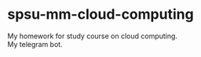 # spsu-mm-cloud-computing
My homework for study course on cloud computing.<br/>
My telegram bot.<br/>